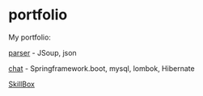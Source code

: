 # portfolio
My portfolio:
  <p><a href="https://github.com/Vitaly-Baidin/portfolio/tree/main/parser">parser</a> - JSoup, json</p>
  <p><a href="https://github.com/Vitaly-Baidin/portfolio/tree/main/chat">chat</a> - Springframework.boot, mysql, lombok, Hibernate</p>
  <p><a href="https://github.com/Vitaly-Baidin/portfolio/tree/main/skillbox">SkillBox</a></p>
